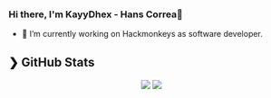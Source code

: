 ### Hi there, I'm KayyDhex - Hans Correa👋

- 🔭 I’m currently working on Hackmonkeys as software developer.

## ❯ GitHub Stats

<div align="center">
  <img align="center" src="https://github-readme-stats.vercel.app/api?username=KayyDhex&show_icons=true&count_private=true&theme=dark" />
  <img align="center" src="https://github-readme-stats.vercel.app/api/top-langs/?username=KayyDhex&theme=dark&langs_count=5&hide=html,css,jupyter%20notebook&layout=compact" />
</div>
